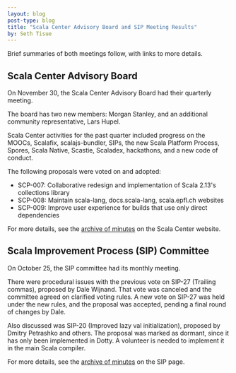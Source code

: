 ```yaml
---
layout: blog
post-type: blog
title: "Scala Center Advisory Board and SIP Meeting Results"
by: Seth Tisue
---
```


Brief summaries of both meetings follow, with links to
more details.

## Scala Center Advisory Board

On November 30, the Scala Center Advisory Board had their
quarterly meeting.

The board has two new members: Morgan Stanley, and an additional
community representative, Lars Hupel.

Scala Center activities for the past quarter included progress on the
MOOCs, Scalafix, scalajs-bundler, SIPs, the new Scala Platform
Process, Spores, Scala Native, Scastie, Scaladex, hackathons, and a
new code of conduct.

The following proposals were voted on and adopted:

* SCP-007: Collaborative redesign and implementation of Scala 2.13's collections library
* SCP-008: Maintain scala-lang, docs.scala-lang, scala.epfl.ch websites
* SCP-009: Improve user experience for builds that use only direct dependencies

For more details, see the
[archive of minutes](https://scala.epfl.ch/records.html) on the Scala
Center website.

## Scala Improvement Process (SIP) Committee

On October 25, the SIP committee had its monthly meeting.

There were procedural issues with the previous vote on SIP-27
(Trailing commas), proposed by Dale Wijnand.  That vote was canceled
and the committee agreed on clarified voting rules.  A new vote on
SIP-27 was held under the new rules, and the proposal was accepted,
pending a final round of changes by Dale.

Also discussed was SIP-20 (Improved lazy val initialization),
proposed by Dmitry Petrashko and others.  The proposal was
marked as dormant, since it has only been implemented in Dotty.
A volunteer is needed to implement it in the main Scala compiler.

For more details, see the
[archive of minutes](http://docs.scala-lang.org/sips/minutes-list.html)
on the SIP page.
